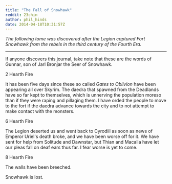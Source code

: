 ```yaml
---
title: "The Fall of Snowhawk"
reddit: 23chin
author: phil_hinds
date: 2014-04-18T10:31:57Z
---
```


*The following tome was discovered after the Legion captured Fort Snowhawk from the rebels in the third century of the Fourth Era.*
***

If anyone discovers this journal, take note that these are the words of Gunnar, son of Jarl Bronjar the Seer of Snowhawk.

2 Hearth Fire

It has been five days since these so called *Gates to Oblivion* have been appearing all over Skyrim. The daedra that spawned from the Deadlands have so far kept to themselves, which is unnerving the population moreso than if they were raping and pillaging them. I have orded the people to move to the fort if the daedra advance towards the city and to not attempt to make contact with the monsters.

6 Hearth Fire

The Legion deserted us and went back to Cyrodiil as soon as news of Emperor Uriel's death broke, and we have been worse off for it. We have sent for help from Solitude and Dawnstar, but Thian and Macalla have let our pleas fall on deaf ears thus far. I fear worse is yet to come.

8 Hearth Fire

The walls have been breeched.

Snowhawk is lost.
